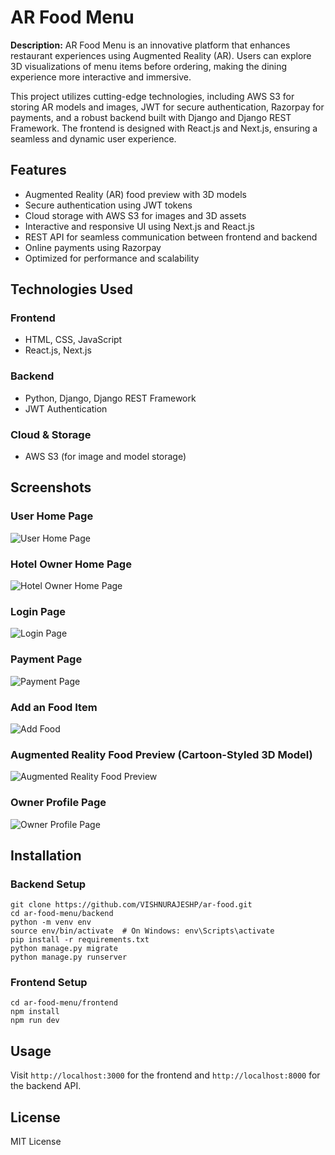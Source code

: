 <!DOCTYPE html>
<html lang="en">
<head>
    <meta charset="UTF-8">
    <meta name="viewport" content="width=device-width, initial-scale=1.0">
<!--     <title>AR Food Menu - README</title>
    <style>
        body {
            font-family: Arial, sans-serif;
            margin: 20px;
            padding: 20px;
            background-color: #f8f9fa;
        }
        h1, h2, h3 {
            color: #333;
        }
        pre {
            background: #eee;
            padding: 10px;
            border-radius: 5px;
            overflow-x: auto;
        }
        code {
            font-family: monospace;
        }
        img {
            max-width: 100%;
            height: auto;
            margin: 10px 0;
            border-radius: 5px;
            box-shadow: 0 2px 4px rgba(0, 0, 0, 0.1);
        }
    </style> -->
</head>
<body>
    <h1>AR Food Menu</h1>
    <p><strong>Description:</strong> AR Food Menu is an innovative platform that enhances restaurant experiences using Augmented Reality (AR). Users can explore 3D visualizations of menu items before ordering, making the dining experience more interactive and immersive.</p>
    <p>This project utilizes cutting-edge technologies, including AWS S3 for storing AR models and images, JWT for secure authentication, Razorpay for payments, and a robust backend built with Django and Django REST Framework. The frontend is designed with React.js and Next.js, ensuring a seamless and dynamic user experience.</p>
    
  <h2>Features</h2>
    <ul>
        <li>Augmented Reality (AR) food preview with 3D models</li>
        <li>Secure authentication using JWT tokens</li>
        <li>Cloud storage with AWS S3 for images and 3D assets</li>
        <li>Interactive and responsive UI using Next.js and React.js</li>
        <li>REST API for seamless communication between frontend and backend</li>
        <li>Online payments using Razorpay</li>
        <li>Optimized for performance and scalability</li>
    </ul>

  <h2>Technologies Used</h2>
  <h3>Frontend</h3>
    <ul>
        <li>HTML, CSS, JavaScript</li>
        <li>React.js, Next.js</li>
    </ul>
    
  <h3>Backend</h3>
    <ul>
        <li>Python, Django, Django REST Framework</li>
        <li>JWT Authentication</li>
    </ul>
    
  <h3>Cloud & Storage</h3>
    <ul>
        <li>AWS S3 (for image and model storage)</li>
    </ul>

  <h2>Screenshots</h2>
    <h3>User Home Page</h3>
    <img src="DineVision/screenshots/WhatsApp Image 2024-11-25 at 10.59.54 PM (1).jpeg" alt="User Home Page">
    <h3>Hotel Owner Home Page</h3>
    <img src="DineVision/screenshots/WhatsApp Image 2024-11-25 at 10.59.55 PM.jpeg" alt="Hotel Owner Home Page">
    <h3>Login Page</h3>
    <img src="DineVision/screenshots/WhatsApp Image 2024-11-25 at 10.59.52 PM.jpeg" alt="Login Page">
    <h3>Payment Page</h3>
    <img src="DineVision/screenshots/WhatsApp Image 2024-11-25 at 10.59.58 PM.jpeg" alt="Payment Page">
    <h3>Add an Food Item</h3>
    <img src="DineVision/screenshots/WhatsApp Image 2024-11-25 at 10.59.54 PM.jpeg" alt="Add Food">    
    <h3>Augmented Reality Food Preview (Cartoon-Styled 3D Model)</h3>
    <img src="DineVision/screenshots/WhatsApp Image 2024-11-25 at 10.59.56 PM.jpeg" alt="Augmented Reality Food Preview">
    <h3>Owner Profile Page</h3>
    <img src="DineVision/screenshots/WhatsApp Image 2024-11-25 at 10.59.53 PM.jpeg" alt="Owner Profile Page">

  <h2>Installation</h2>
    <h3>Backend Setup</h3>
    <pre><code>git clone https://github.com/VISHNURAJESHP/ar-food.git
cd ar-food-menu/backend
python -m venv env
source env/bin/activate  # On Windows: env\Scripts\activate
pip install -r requirements.txt
python manage.py migrate
python manage.py runserver</code></pre>

  <h3>Frontend Setup</h3>
    <pre><code>cd ar-food-menu/frontend
npm install
npm run dev</code></pre>

  <h2>Usage</h2>
    <p>Visit <code>http://localhost:3000</code> for the frontend and <code>http://localhost:8000</code> for the backend API.</p>
    
  <h2>License</h2>
    <p>MIT License</p>
</body>
</html>
